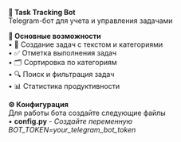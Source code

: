 **📝 Task Tracking Bot**  
Telegram-бот для учета и управления задачами  


**🌟 Основные возможности**  
• 📌 Создание задач с текстом и категориями  
• ✅ Отметка выполнения задач  
• 🗂 Сортировка по категориям  
• 🔍 Поиск и фильтрация задач  
• 📊 Статистика продуктивности  

**⚙️ Конфигурация**  
Для работы бота создайте следующие файлы  
• **config.py** - *Создайте переменную *BOT_TOKEN*=your_telegram_bot_token*